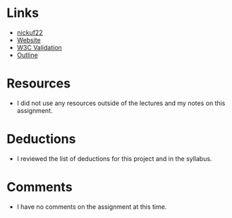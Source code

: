 # Links
- [nickuf22](https://github.com/nickuf22/project_transformation_uptgrow_nicholas.git)
- [Website](http://nicholasuptgrow.com/project_transformation_uptgrow_nicholas/)
- [W3C Validation](https://validator.w3.org/nu/?doc=http%3A%2F%2Fnicholasuptgrow.com%2Fproject_transformation_uptgrow_nicholas%2F)
- [Outline](https://gsnedders.html5.org/outliner/process.py?url=http%3A%2F%2Fnicholasuptgrow.com%2Fproject_transformation_uptgrow_nicholas%2F)

# Resources
- I did not use any resources outside of the lectures and my notes on this assignment.

# Deductions
- I reviewed the list of deductions for this project and in the syllabus.

# Comments
* I have no comments on the assignment at this time.
